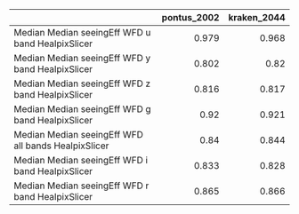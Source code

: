 |                                                     |   pontus_2002 |   kraken_2044 |
|:----------------------------------------------------|--------------:|--------------:|
| Median Median seeingEff WFD u band HealpixSlicer    |         0.979 |         0.968 |
| Median Median seeingEff WFD y band HealpixSlicer    |         0.802 |         0.82  |
| Median Median seeingEff WFD z band HealpixSlicer    |         0.816 |         0.817 |
| Median Median seeingEff WFD g band HealpixSlicer    |         0.92  |         0.921 |
| Median Median seeingEff WFD all bands HealpixSlicer |         0.84  |         0.844 |
| Median Median seeingEff WFD i band HealpixSlicer    |         0.833 |         0.828 |
| Median Median seeingEff WFD r band HealpixSlicer    |         0.865 |         0.866 |
